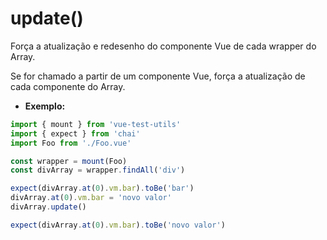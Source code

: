 # update()

Força a atualização e redesenho do componente Vue de cada wrapper do Array.

Se for chamado a partir de um componente Vue, força a atualização de cada componente do Array.

- **Exemplo:**

```js
import { mount } from 'vue-test-utils'
import { expect } from 'chai'
import Foo from './Foo.vue'

const wrapper = mount(Foo)
const divArray = wrapper.findAll('div')

expect(divArray.at(0).vm.bar).toBe('bar')
divArray.at(0).vm.bar = 'novo valor'
divArray.update()

expect(divArray.at(0).vm.bar).toBe('novo valor')
```
